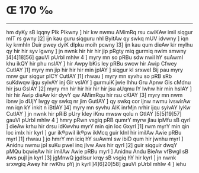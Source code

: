 # Œ 170 ‰
---
hm dyKy sB iqqny PIk PIkwny ] hir kw nwmu AMimRq rsu cwiKAw imil
siqgur mIT rs gwny ]2] ijn kau guru siqguru nhI ByitAw qy swkq mUV
idvwny ] iqn ky krmhIn Duir pwey dyiK dIpku moih pcwny ]3] ijn kau
qum dieAw kir mylhu qy hir hir syv lgwny ] jn nwnk hir hir hir jip
pRgty miq gurmiq nwim smwny ]4]4]18]56] gauVI pUrbI mhlw 4 ]
myry mn so pRBu sdw nwil hY suAwmI khu ikQY hir phu nsIAY ] hir Awpy
bKis ley pRBu swcw hir Awip Cfwey CutIAY ]1] myry mn jip hir hir hir
min jpIAY ] siqgur kI srxweI Bij pau myry mnw gur siqgur pICY CutIAY
]1] rhwau ] myry mn syvhu so pRB sRb suKdwqw ijqu syivAY inj Gir vsIAY
] gurmuiK jwie lhhu Gru Apnw Gis cMdnu hir jsu GsIAY ]2] myry mn
hir hir hir hir hir jsu aUqmu lY lwhw hir min hsIAY ] hir hir Awip
dieAw kir dyvY qw AMimRqu hir rsu cKIAY ]3] myry mn nwm ibnw jo dUjY
lwgy qy swkq nr jim GutIAY ] qy swkq cor ijnw nwmu ivswirAw mn iqn
kY inkit n iBtIAY ]4] myry mn syvhu AlK inrMjn nrhir ijqu syivAY
lyKw CutIAY ] jn nwnk hir pRiB pUry kIey iKnu mwsw qolu n GtIAY
]5]5]19]57] gauVI pUrbI mhlw 4 ] hmry pRwn vsgiq pRB qumrY myrw
jIau ipMfu sB qyrI ] dieAw krhu hir drsu idKwvhu myrY min qin loc
GxyrI ]1] rwm myrY min qin loc imlx hir kyrI ] gur ik®pwil ik®pw
ikMcq guir kInI hir imilAw Awie pRBu myrI ]1] rhwau ] jo hmrY mn
iciq hY suAwmI sw ibiD qum hir jwnhu myrI ] Anidnu nwmu jpI suKu pweI
inq jIvw Aws hir qyrI ]2] guir siqguir dwqY pMQu bqwieAw hir imilAw
Awie pRBu myrI ] Anidnu Andu BieAw vfBwgI sB Aws pujI jn kyrI
]3] jgMnwQ jgdIsur krqy sB vsgiq hY hir kyrI ] jn nwnk srxwgiq
Awey hir rwKhu pYj jn kyrI ]4]6]20]58] gauVI pUrbI mhlw 4 ]
iehu
####
